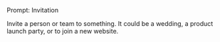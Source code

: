 Prompt: Invitation

Invite a person or team to something. It could be a wedding, a product launch party, or to join a new website.
